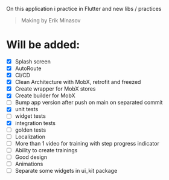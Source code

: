 On this application i practice in Flutter and new libs / practices

> Making by Erik Minasov


# Will be added:
- [x]  Splash screen
- [x] AutoRoute
- [x] CI/CD
- [x] Clean Architecture with MobX, retrofit and freezed
- [x] Create wrapper for MobX stores
- [x] Create builder for MobX
- [ ] Bump app version after push on main on separated commit
- [x] unit tests
- [ ] widget tests
- [x] integration tests
- [ ] golden tests
- [ ] Localization
- [ ] More than 1 video for training with step progress indicator
- [ ] Ability to create trainings
- [ ] Good design
- [ ] Animations
- [ ] Separate some widgets in ui_kit package
